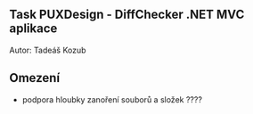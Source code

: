 ﻿## Task PUXDesign - DiffChecker .NET MVC aplikace
Autor: Tadeáš Kozub


## Omezení
- podpora hloubky zanoření souborů a složek ????

